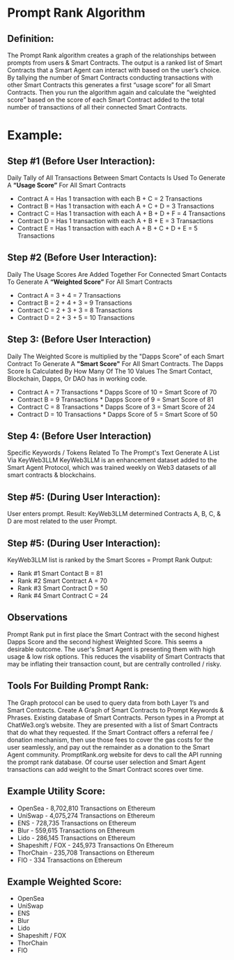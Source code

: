 # Prompt Rank Algorithm

## Definition: 
The Prompt Rank algorithm creates a graph of the relationships between prompts from users & Smart Contracts. The output is a ranked list of Smart Contracts that a Smart Agent can interact with based on the user’s choice. By tallying the number of Smart Contracts conducting transactions with other Smart Contracts this generates a first “usage score” for all Smart Contracts. Then you run the algorithm again and calculate the “weighted score” based on the score of each Smart Contract added to the total number of transactions of all their connected Smart Contracts.

# Example:

## Step #1 (Before User Interaction): 
Daily Tally of All Transactions Between Smart Contacts Is Used To Generate A **“Usage Score”** For All Smart Contracts
- Contract A = Has 1 transaction with each B + C = 2 Transactions
- Contract B = Has 1 transaction with each A + C + D = 3 Transactions
- Contract C = Has 1 transaction with each A + B + D + F = 4 Transactions
- Contract D = Has 1 transaction with each A + B + E = 3 Transactions
- Contract E = Has 1 transaction with each A + B + C + D + E = 5 Transactions

## Step #2 (Before User Interaction): 
Daily The Usage Scores Are Added Together For Connected Smart Contacts To Generate A **“Weighted Score”** For All Smart Contracts
- Contract A = 3 + 4 = 7 Transactions  
- Contract B = 2 + 4 + 3 = 9 Transactions 
- Contract C = 2 + 3 + 3 = 8 Transactions
- Contract D = 2 + 3 + 5 = 10 Transactions

## Step 3: (Before User Interaction)
Daily The Weighted Score is multiplied by the "Dapps Score" of each Smart Contract To Generate A **"Smart Score"** For All Smart Contracts.
The Dapps Score Is Calculated By How Many Of The 10 Values The Smart Contact, Blockchain, Dapps, Or DAO has in working code.
- Contract A = 7 Transactions * Dapps Score of 10 = Smart Score of 70 
- Contract B = 9 Transactions * Dapps Score of 9 = Smart Score of 81 
- Contract C = 8 Transactions * Dapps Score of 3 = Smart Score of 24 
- Contract D = 10 Transactions * Dapps Score of 5 = Smart Score of 50

## Step 4: (Before User Interaction)
Specific Keywords / Tokens Related To The Prompt's Text Generate A List Via KeyWeb3LLM
KeyWeb3LLM is an enhancement dataset added to the Smart Agent Protocol, which was trained weekly on Web3 datasets of all smart contracts & blockchains.

## Step #5: (During User Interaction): 
User enters prompt.
Result: KeyWeb3LLM determined Contracts A, B, C, & D are most related to the user Prompt.

## Step #5: (During User Interaction): 
KeyWeb3LLM list is ranked by the Smart Scores = Prompt Rank Output:
- Rank #1 Smart Contact B = 81
- Rank #2 Smart Contract A = 70 
- Rank #3 Smart Contract D = 50
- Rank #4 Smart Contract C = 24

## Observations
Prompt Rank put in first place the Smart Contract with the second highest Dapps Score and the second highest Weighted Score.
This seems a desirable outcome. The user's Smart Agent is presenting them with high usage & low risk options. This reduces the visability of Smart Contracts that may be inflating their transaction count, but are centrally controlled / risky.

## Tools For Building Prompt Rank:
The Graph protocol can be used to query data from both Layer 1’s and Smart Contracts. Create A Graph of Smart Contracts to Prompt Keywords & Phrases. Existing database of Smart Contracts. Person types in a Prompt at ChatWe3.org’s website. They are presented with a list of Smart Contracts that do what they requested. If the Smart Contract offers a referral fee / donation mechanism, then use those fees to cover the gas costs for the user seamlessly, and pay out the remainder as a donation to the Smart Agent community. PromptRank.org website for devs to call the API running the prompt rank database. Of course user selection and Smart Agent transactions can add weight to the Smart Contract scores over time.

## Example Utility Score:
- OpenSea - 8,702,810 Transactions on Ethereum
- UniSwap - 4,075,274 Transactions on Ethereum
- ENS - 728,735 Transactions on Ethereum
- Blur - 559,615 Transactions on Ethereum
- Lido - 286,145 Transactions on Ethereum
- Shapeshift / FOX - 245,973 Transactions On Ethereum
- ThorChain - 235,708 Transactions on Ethereum
- FIO - 334 Transactions on Ethereum

## Example Weighted Score:
- OpenSea
- UniSwap 
- ENS
- Blur 
- Lido 
- Shapeshift / FOX
- ThorChain
- FIO
